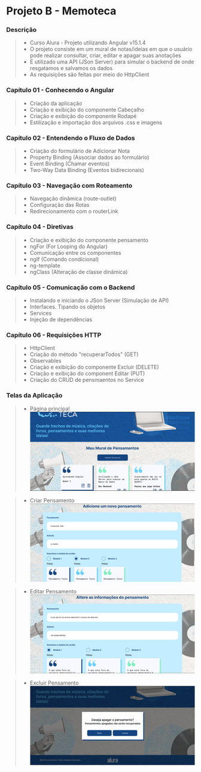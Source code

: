 # Projeto B - Memoteca

### Descrição
> * Curso Alura - Projeto utilizando Angular v15.1.4
> * O projeto consiste em um mural de notas/ideias em que o usuário pode realizar consultar, criar, editar e apagar suas anotações
> * É utilizado uma API (JSon Server) para simular o backend de onde resgatamos e salvamos os dados
> * As requisições são feitas por meio do HttpClient

### Capítulo 01 - Conhecendo o Angular
> * Criação da aplicação
> * Criação e exibição do componente Cabeçalho
> * Criação e exibição do componente Rodapé
> * Estilização e importação dos arquivos .css e imagens

### Capítulo 02 - Entendendo o Fluxo de Dados
> * Criação do formulário de Adicionar Nota
> * Property Binding (Associar dados ao formulário)
> * Event Binding (Chamar eventos)
> * Two-Way Data Binding (Eventos bidirecionais)

### Capítulo 03 - Navegação com Roteamento
> * Navegação dinâmica (route-outlet)
> * Configuração das Rotas
> * Redirecionamento com o routerLink

### Capítulo 04 - Diretivas
> * Criação e exibição do componente pensamento
> * ngFor (For Looping do Angular)
> * Comunicação entre os componentes
> * ngIf (Comando condicional)
> * ng-template
> * ngClass (Alteração de classe dinâmica)

### Capítulo 05 - Comunicação com o Backend
> * Instalando e iniciando o JSon Server (Simulação de API)
> * Interfaces. Tipando os objetos
> * Services
> * Injeção de dependências

### Capítulo 06 - Requisições HTTP
> * HttpClient
> * Criação do método "recuperarTodos" (GET)
> * Observables
> * Criação e exibição do componente Excluir (DELETE)
> * Criação e exibição do component Editar (PUT)
> * Criação do CRUD de pensmaentos no Service

### Telas da Aplicação
> * Página principal
![](Telas/Tela-Principal.PNG?raw=true)

> * Criar Pensamento
![](Telas/Tela-Criar.PNG?raw=true)

> * Editar Pensamento
![](Telas/Tela-Editar.PNG?raw=true)

> * Excluir Pensamento
![](Telas/Tela-Excluir.PNG?raw=true)
